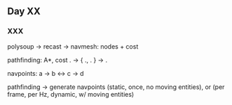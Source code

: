 ## Day XX

### XXX

polysoup -> recast -> navmesh: nodes + cost

pathfinding: A*, cost . -> { ., . } -> .

navpoints: a -> b <-> c -> d

pathfinding -> generate navpoints (static, once, no moving entities), or (per frame, per Hz, dynamic, w/ moving entities)

